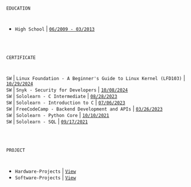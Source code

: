 

<br />

`EDUCATION`
#

- `High School` | [`06/2009 - 03/2013`](https://github.com/kentlouisetonino/kentlouisetonino/blob/develop/education/01-High-School.md)

<br />
<br />

`CERTIFICATE`
#


`SW` | `Linux Foundation - A Beginner's Guide to Linux Kernel (LFD103)` | [`10/29/2024`](https://ti-user-certificates.s3.amazonaws.com/e0df7fbf-a057-42af-8a1f-590912be5460/2efdabb6-d9c6-42c9-8498-9af47537523b-kent-tonino-8f3318f9-dd80-4c4d-bcae-98d83cc992a5-certificate.pdf) <br />
`SW` | `Snyk - Security for Developers` | [`10/08/2024`](https://github.com/user-attachments/assets/f4ca4c5c-19fe-451f-b0e8-1fa39432fd3c) <br />
`SW` | `Sololearn - C Intermediate` | [`08/28/2023`](https://www.sololearn.com/en/certificates/CC-V81MRQU9) <br />
`SW` | `Sololearn - Introduction to C` | [`07/06/2023`](https://www.sololearn.com/certificates/CC-6AGYI9YG) <br />
`SW` | `FreeCodeCamp - Backend Development and APIs` | [`03/26/2023`](https://www.freecodecamp.org/certification/kentlouisetonino/back-end-development-and-apis) <br />
`SW` | `Sololearn - Python Core` | [`10/10/2021`](https://www.sololearn.com/en/certificates/CT-UOJ7MU3L) <br />
`SW` | `Sololearn - SQL` | [`09/17/2021`](https://www.sololearn.com/en/certificates/CT-OYPTHJVE) <br />

<br />
<br />


`PROJECT`
#
- `Hardware-Projects` | [`View`](https://github.com/stars/kentlouisetonino/lists/hardware-projects)
- `Software-Projects` | [`View`](https://github.com/stars/kentlouisetonino/lists/software-projects)
